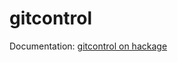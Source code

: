 gitcontrol
=======

Documentation: [gitcontrol on hackage](http://hackage.haskell.org/package/gitcontrol)
